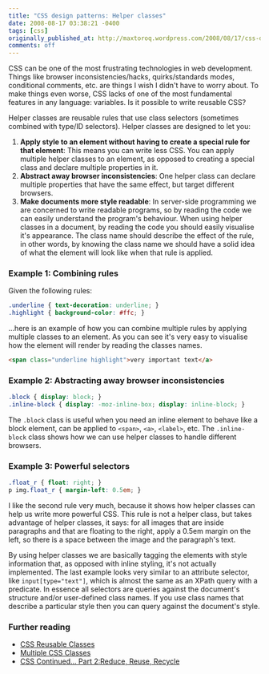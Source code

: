 ```yaml
---
title: "CSS design patterns: Helper classes"
date: 2008-08-17 03:38:21 -0400
tags: [css]
originally_published_at: http://maxtoroq.wordpress.com/2008/08/17/css-design-patterns-helper-classes/
comments: off
---
```


CSS can be one of the most frustrating technologies in web development. Things like browser inconsistencies/hacks, quirks/standards modes, conditional comments, etc. are things I wish I didn't have to worry about. To make things even worse, CSS lacks of one of the most fundamental features in any language: variables. Is it possible to write reusable CSS?

Helper classes are reusable rules that use class selectors (sometimes combined with type/ID selectors). Helper classes are designed to let you:

1. **Apply style to an element without having to create a special rule for that element**: This means you can write less CSS. You can apply multiple helper classes to an element, as opposed to creating a special class and declare multiple properties in it.
2. **Abstract away browser inconsistencies**: One helper class can declare multiple properties that have the same effect, but target different browsers.
3. **Make documents more style readable**: In server-side programming we are concerned to write readable programs, so by reading the code we can easily understand the program's behaviour. When using helper classes in a document, by reading the code you should easily visualise it's appearance. The class name should describe the effect of the rule, in other words, by knowing the class name we should have a solid idea of what the element will look like when that rule is applied.

### Example 1: Combining rules
Given the following rules:

```css
.underline { text-decoration: underline; }
.highlight { background-color: #ffc; }
```

...here is an example of how you can combine multiple rules by applying multiple classes to an element. As you can see it's very easy to visualise how the element will render by reading the classes names.

```html
<span class="underline highlight">very important text</a>
```

### Example 2: Abstracting away browser inconsistencies

```css
.block { display: block; }
.inline-block { display: -moz-inline-box; display: inline-block; }
```

The `.block` class is useful when you need an inline element to behave like a block element, can be applied to `<span>`, `<a>`, `<label>`, etc. The `.inline-block` class shows how we can use helper classes to handle different browsers.

### Example 3: Powerful selectors

```css
.float_r { float: right; }
p img.float_r { margin-left: 0.5em; }
```

I like the second rule very much, because it shows how helper classes can help us write more powerful CSS. This rule is not a helper class, but takes advantage of helper classes, it says: for all images that are inside paragraphs and that are floating to the right, apply a 0.5em margin on the left, so there is a space between the image and the paragraph's  text.

By using helper classes we are basically tagging the elements with style information that, as opposed with inline styling, it's not actually implemented. The last example looks very similar to an attribute selector, like `input[type="text"]`, which is almost the same as an XPath query with a predicate. In essence all selectors are queries against the document's structure and/or user-defined class names. If you use class names that describe a particular style then you can query against the document's style.

### Further reading

- [CSS Reusable Classes][1]
- [Multiple CSS Classes][2]
- [CSS Continued… Part 2:Reduce, Reuse, Recycle][3]

[1]: http://www.mattvarone.com/2008/07/css-reusable-classes/
[2]: http://www.realmacsoftware.com/webshed/index_files/multiple-css-classes.php
[3]: http://www.aprilholle.com/technology-reviews/css-continued-part-2reduce-reuse-recycle/
